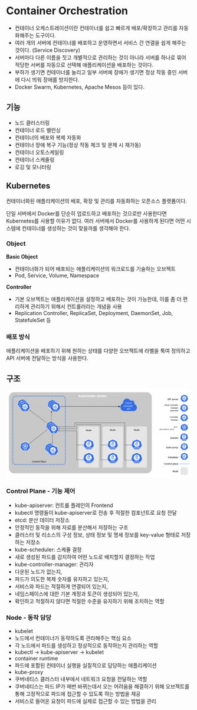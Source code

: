 # Container Orchestration

- 컨테이너 오케스트레이션이란 컨테이너를 쉽고 빠르게 배포/확장하고 관리를 자동화해주는 도구이다.
- 여러 개의 서버에 컨테이너를 배포하고 운영하면서 서비스 간 연결을 쉽게 해주는 것이다. (Service Discovery)
- 서버마다 다른 이름을 짓고 개별적으로 관리하는 것이 아니라 서버를 하나로 묶어 적당한 서버를 자동으로 선택해 애플리케이션을 배포하는 것이다.
- 부하가 생기면 컨테이너를 늘리고 일부 서버에 장애가 생기면 정상 작동 중인 서버에 다시 띄워 장애를 방지한다.
- Docker Swarm, Kubernetes, Apache Mesos 등이 있다.

## 기능

- 노드 클러스터링
- 컨테이너 로드 밸런싱
- 컨테이너의 배포와 복제 자동화
- 컨테이너 장애 복구 기능(정상 작동 체크 및 문제 시 재가동)
- 컨테이너 오토스케일링
- 컨테이너 스케줄링
- 로깅 및 모니터링

## Kubernetes

컨테이너화된 애플리케이션의 배포, 확장 및 관리를 자동화하는 오픈소스 플랫폼이다.

단일 서버에서 Docker를 단순히 업로드하고 배포하는 것으로만 사용한다면 Kubernetes를 사용할 이유가 없다. 여러 서버에서 Docker를 사용하게 된다면 어떤 시스템에 컨테이너를 생성하는 것이 맞을까를 생각해야 한다.

### Object

**Basic Object**

- 컨테이너화가 되어 배포되는 애플리케이션의 워크로드를 기술하는 오브젝트
- Pod, Service, Volume, Namespace

**Controller**

- 기본 오브젝트는 애플리케이션을 설정하고 배포하는 것이 가능한데, 이를 좀 더 편리하게 관리하기 위해서 컨트롤러라는 개념을 사용
- Replication Controller, ReplicaSet, Deployment, DaemonSet, Job, StatefuleSet 등

### 배포 방식

애플리케이션을 배포하기 위해 원하는 상태를 다양한 오브젝트에 라벨을 툭여 정의하고 API 서버에 전달하는 방식을 사용한다.

## 구조

![README](./img/README_0.png)


### Control Plane - 기능 제어

-	kube-apiserver: 컨트롤 플레인의 Frontend
  - kubectl 명령들이 kube-apiserver로 전송 후 적절한 컴포넌트로 요청 전달
-	etcd: 분산 데이터 저장소
  - 안정적인 동작을 위해 자료를 분산해서 저장하는 구조
  - 클러스터 및 리소스의 구성 정보, 상태 정보 및 명세 정보를 key-value 형태로 저장하는 저장소
-	kube-scheduler: 스케쥴 결정
  - 새로 생성된 파드를 감지하여 어떤 노드로 배치할지 결정하는 작업
-	kube-controller-manager: 관리자
  - 다운된 노드가 없는지, 
  - 파드가 의도한 복제 숫자를 유지하고 있는지, 
  - 서비스와 파드는 적절하게 연결되어 있는지, 
  - 네임스페이스에 대한 기본 계정과 토큰이 생성되어 있는지,
  - 확인하고 적절하지 않다면 적절한 수준을 유지하기 위해 조치하는 역할

### Node - 동작 담당

-	kubelet
  - 노드에서 컨테이너가 동작하도록 관리해주는 핵심 요소
  - 각 노드에서 파드를 생성하고 정상적으로 동작하는지 관리하는 역할
  - kubectl → kube-apiserver → kubelet
-	container runtime
  - 파드에 포함된 컨테이너 실행을 실질적으로 담당하는 애플리케이션
-	kube-proxy
  - 쿠버네티스 클러스터 내부에서 네트워크 요청을 전달하는 역할
  - 쿠버네티스는 파드 IP가 매번 바뀌는데서 오는 어려움을 해결하기 위해 오브젝트를 통해 고정적으로 파드에 접근할 수 있도록 하는 방법을 제공
  - 서비스로 들어온 요청이 파드에 실제로 접근할 수 있는 방법을 관리

